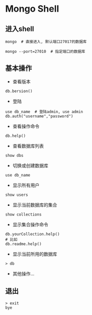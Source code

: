 # Mongo Shell

## 进入shell

```
mongo  # 直接进入, 默认端口27017的数据库

mongo --port=27010  # 指定端口的数据库

```


## 基本操作

- 查看版本
```
db.bersion()
```

- 登陆
```
use db_name  # 登陆admin, use admin
db.auth("username","password")
```

- 查看操作命令
```
db.help()
```

- 查看数据库列表
```
show dbs
```

- 切换或创建数据库
```
use db_name
```

- 显示所有用户
```
show users
```

- 显示当前数据库的集合
```
show collections
```

- 显示集合操作命令
```
db.yourCollection.help()
# 比如
db.readme.help()

```

- 显示当前所用的数据库
```
> db
```

- 其他操作...

## 退出

```
> exit
bye
```
